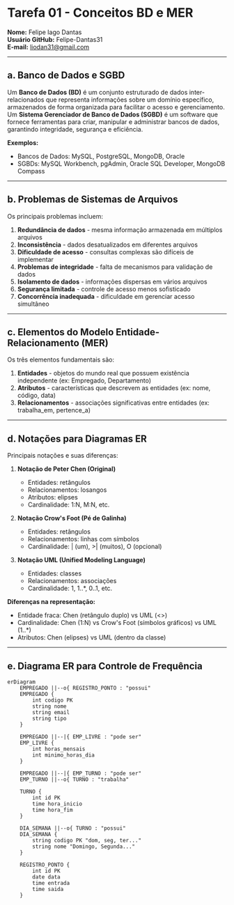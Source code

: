 # Tarefa 01 - Conceitos BD e MER

**Nome:** Felipe Iago Dantas  
**Usuário GitHub:** Felipe-Dantas31  
**E-mail:** liodan31@gmail.com  

---

## a. Banco de Dados e SGBD

Um **Banco de Dados (BD)** é um conjunto estruturado de dados inter-relacionados que representa informações sobre um domínio específico, armazenados de forma organizada para facilitar o acesso e gerenciamento. Um **Sistema Gerenciador de Banco de Dados (SGBD)** é um software que fornece ferramentas para criar, manipular e administrar bancos de dados, garantindo integridade, segurança e eficiência.

**Exemplos:**
- Bancos de Dados: MySQL, PostgreSQL, MongoDB, Oracle
- SGBDs: MySQL Workbench, pgAdmin, Oracle SQL Developer, MongoDB Compass

---

## b. Problemas de Sistemas de Arquivos

Os principais problemas incluem:
1. **Redundância de dados** - mesma informação armazenada em múltiplos arquivos
2. **Inconsistência** - dados desatualizados em diferentes arquivos
3. **Dificuldade de acesso** - consultas complexas são difíceis de implementar
4. **Problemas de integridade** - falta de mecanismos para validação de dados
5. **Isolamento de dados** - informações dispersas em vários arquivos
6. **Segurança limitada** - controle de acesso menos sofisticado
7. **Concorrência inadequada** - dificuldade em gerenciar acesso simultâneo

---

## c. Elementos do Modelo Entidade-Relacionamento (MER)

Os três elementos fundamentais são:
1. **Entidades** - objetos do mundo real que possuem existência independente (ex: Empregado, Departamento)
2. **Atributos** - características que descrevem as entidades (ex: nome, código, data)
3. **Relacionamentos** - associações significativas entre entidades (ex: trabalha_em, pertence_a)

---

## d. Notações para Diagramas ER

Principais notações e suas diferenças:

1. **Notação de Peter Chen (Original)**
   - Entidades: retângulos
   - Relacionamentos: losangos
   - Atributos: elipses
   - Cardinalidade: 1:N, M:N, etc.

2. **Notação Crow's Foot (Pé de Galinha)**
   - Entidades: retângulos
   - Relacionamentos: linhas com símbolos
   - Cardinalidade: | (um), >| (muitos), O (opcional)

3. **Notação UML (Unified Modeling Language)**
   - Entidades: classes
   - Relacionamentos: associações
   - Cardinalidade: 1, 1..*, 0..1, etc.

**Diferenças na representação:**
- Entidade fraca: Chen (retângulo duplo) vs UML (<<weak>>)
- Cardinalidade: Chen (1:N) vs Crow's Foot (símbolos gráficos) vs UML (1..*)
- Atributos: Chen (elipses) vs UML (dentro da classe)

---

## e. Diagrama ER para Controle de Frequência

```mermaid
erDiagram
    EMPREGADO ||--o{ REGISTRO_PONTO : "possui"
    EMPREGADO {
        int codigo PK
        string nome
        string email
        string tipo
    }
    
    EMPREGADO ||--|{ EMP_LIVRE : "pode ser"
    EMP_LIVRE {
        int horas_mensais
        int minimo_horas_dia
    }
    
    EMPREGADO ||--|{ EMP_TURNO : "pode ser"
    EMP_TURNO ||--o{ TURNO : "trabalha"
    
    TURNO {
        int id PK
        time hora_inicio
        time hora_fim
    }
    
    DIA_SEMANA ||--o{ TURNO : "possui"
    DIA_SEMANA {
        string codigo PK "dom, seg, ter..."
        string nome "Domingo, Segunda..."
    }
    
    REGISTRO_PONTO {
        int id PK
        date data
        time entrada
        time saida
    }
